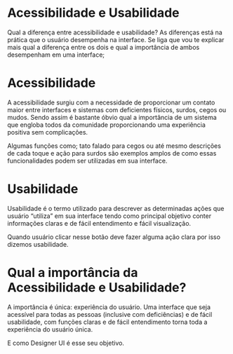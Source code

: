 # Acessibilidade e Usabilidade

Qual a diferença entre acessibilidade e usabilidade? As diferenças está na prática que o usuário desempenha na interface. Se liga que vou te explicar mais qual a diferença entre os dois e qual a importância de ambos desempenham em uma interface;

# Acessibilidade

A acessibilidade surgiu com a necessidade de proporcionar um contato maior entre interfaces e sistemas com deficientes físicos, surdos, cegos ou mudos. Sendo assim é bastante óbvio qual a importância de um sistema que engloba todos da comunidade proporcionando uma experiência positiva sem complicações.

Algumas funções como; tato falado para cegos ou até mesmo descrições de cada toque e ação para surdos são exemplos amplos de como essas funcionalidades podem ser utilizadas em sua interface.

# Usabilidade

Usabilidade é o termo utilizado para descrever as determinadas ações que usuário “utiliza” em sua interface tendo como principal objetivo conter informações claras e de fácil entendimento e fácil visualização.

Quando usuário clicar nesse botão deve fazer alguma ação clara por isso dizemos usabilidade.


# Qual a importância da Acessibilidade e Usabilidade?

A importância é única: experiência do usuário. Uma interface que seja acessível para todas as pessoas (inclusive com deficiências) e de fácil usabilidade, com funções claras e de fácil entendimento torna toda a experiência do usuário única.

E como Designer UI é esse seu objetivo.